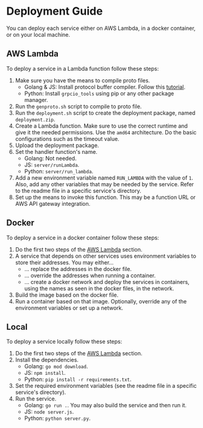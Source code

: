 # Deployment Guide

You can deploy each service either on AWS Lambda, in a docker container, or on your local machine.

## AWS Lambda

To deploy a service in a Lambda function follow these steps:

1. Make sure you have the means to compile proto files.
    - Golang & JS: Install protocol buffer compiler. Follow this [tutorial](https://grpc.io/docs/protoc-installation/).
    - Python: Install `grpcio_tools` using pip or any other package manager.
2. Run the `genproto.sh` script to compile to proto file.
3. Run the `deployment.sh` script to create the deployment package, named `deployment.zip`.
4. Create a Lambda function. Make sure to use the correct runtime and give it the needed permissions. Use the `amd64`
   architecture. Do the basic configurations such as the timeout value.
5. Upload the deployment package.
6. Set the handler function's name.
    - Golang: Not needed.
    - JS: `server/runLambda`.
    - Python: `server/run_lambda`.
7. Add a new environment variable named `RUN_LAMBDA` with the value of `1`. Also, add any other variables that may be
   needed by the service. Refer to the readme file in a specific service's directory.
8. Set up the means to invoke this function. This may be a function URL or AWS API gateway integration.

## Docker

To deploy a service in a docker container follow these steps:

1. Do the first two steps of the [AWS Lambda](#aws-lambda) section.
2. A service that depends on other services uses environment variables to store their addresses. You may either...
    - ... replace the addresses in the docker file.
    - ... override the addresses when running a container.
    - ... create a docker network and deploy the services in containers, using the names as seen in the docker files, in
      the network.
3. Build the image based on the docker file.
4. Run a container based on that image. Optionally, override any of the environment variables or set up a network.

## Local

To deploy a service locally follow these steps:

1. Do the first two steps of the [AWS Lambda](#aws-lambda) section.
2. Install the dependencies.
    - Golang: `go mod download`.
    - JS: `npm install`.
    - Python: `pip install -r requirements.txt`.
3. Set the required environment variables (see the readme file in a specific service's directory).
4. Run the service.
    - Golang: `go run .`. You may also build the service and then run it.
    - JS: `node server.js`.
    - Python: `python server.py`.

